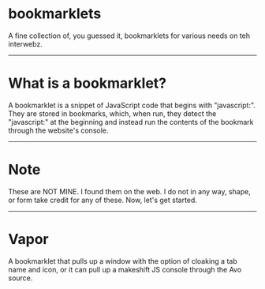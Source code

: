 # bookmarklets
A fine collection of, you guessed it, bookmarklets for various needs on teh interwebz.
***************
# What is a bookmarklet?
A bookmarklet is a snippet of JavaScript code that begins with "javascript:". They are stored in bookmarks, which, when run, they detect the "javascript:" at the beginning and instead run the contents of the bookmark through the website's console.
***************
# Note
These are NOT MINE. I found them on the web. I do not in any way, shape, or form take credit for any of these. Now, let's get started.
***************
# Vapor
A bookmarklet that pulls up a window with the option of cloaking a tab name and icon, or it can pull up a makeshift JS console through the Avo source.
